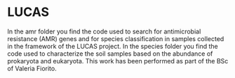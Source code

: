 # LUCAS
In the amr folder you find the code used to search for antimicrobial resistance (AMR) genes and for species classification in samples collected in the framework of the LUCAS project.
In the species folder you find the code used to characterize the soil samples based on the abundance of prokaryota and eukaryota. This work has been performed as part of the BSc of Valeria Fiorito.
